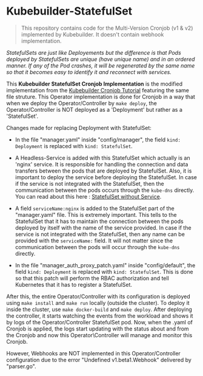 # Kubebuilder-StatefulSet

> This repository contains code for the Multi-Version Cronjob (v1 & v2) implemented by Kubebuilder. It doesn't contain webhook implementation.

_StatefulSets are just like Deployements but the difference is that Pods deployed by StatefulSets are unique (have unique name) and in an ordered manner. If any of the Pod crashes, it will be regenerated by the same name so that it becomes easy to identify it and reconnect with services._

This **Kubebuilder StatefulSet Cronjob Implementation** is the modified implementation from the [Kubebuilder Cronjob Tutorial](https://book.kubebuilder.io/cronjob-tutorial/cronjob-tutorial.html) featuring the same file struture. This Operator implementation is done for Cronjob in a way that when we deploy the Operator/Controller by `make deploy`, the Operator/Controller is NOT deployed as a 'Deployment' but rather as a 'StatefulSet'.

Changes made for replacing Deployment with StatefulSet:

* In the file "manager.yaml" inside "config/manager", the field `kind: Deployment` is replaced with `kind: StatefulSet`.
* A Headless-Service is added with this StatefulSet which actually is an 'nginx' service. It is responsible for handling the connection and data transfers between the pods that are deployed by StatefulSet. Also, it is important to deploy the service before deploying the StatefulSet. In case if the service is not integrated with the StatefulSet, then the communication between the pods occurs through the `kube-dns` directly. You can read about this here : [StatefulSet without Service](https://github.com/kubernetes/kubernetes/issues/69608#issuecomment-558813230).

* A field `serviceName:nginx` is added to the StatefulSet part of the "manager.yaml" file. This is extremely important. This tells to the StatefulSet that it has to maintain the connection between the pods deployed by itself with the name of the service provided. In case if the service is not integrated with the StatefulSet, then any name can be provided with the `serviceName:` field. It will not matter since the communication between the pods will occur through the `kube-dns` directly.
* In the file "manager_auth_proxy_patch.yaml" inside "config/default", the field `kind: Deployment` is replaced with `kind: StatefulSet`. This is done so that this patch will perform the RBAC authorization and tell Kubernetes that it has to register a StatefulSet.

After this, the entire Operator/Controller with its configuration is deployed using `make install` and `make run` locally (outside the cluster). To deploy it inside the cluster, use `make docker-build` and `make deploy`. After deploying the controller, it starts watching the events from the workload and shows it by logs of the Operator/Controller StatefulSet pod. Now, when the .yaml of Cronjob is applied, the logs start updating with the status about and from the Cronjob and now this Operator\Controller will manage and monitor this Cronjob.

However, Webhooks are NOT implemented in this Operator/Controller configuration due to the error "Undefined v1.beta1.Webhook" delivered by "parser.go".